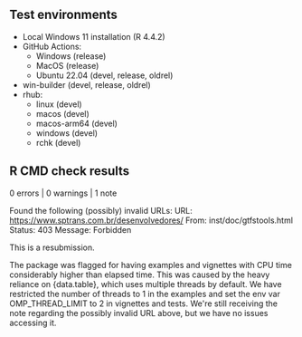 ## Test environments

- Local Windows 11 installation (R 4.4.2)
- GitHub Actions:
  - Windows (release)
  - MacOS (release)
  - Ubuntu 22.04 (devel, release, oldrel)
- win-builder (devel, release, oldrel)
- rhub:
  - linux (devel)
  - macos (devel)
  - macos-arm64 (devel)
  - windows (devel)
  - rchk (devel)

## R CMD check results

0 errors | 0 warnings | 1 note
  
  Found the following (possibly) invalid URLs:
    URL: https://www.sptrans.com.br/desenvolvedores/
      From: inst/doc/gtfstools.html
      Status: 403
      Message: Forbidden
      
This is a resubmission.

The package was flagged for having examples and vignettes with CPU time
considerably higher than elapsed time. This was caused by the heavy reliance on
{data.table}, which uses multiple threads by default. We have restricted the
number of threads to 1 in the examples and set the env var OMP_THREAD_LIMIT to 2
in vignettes and tests. We're still receiving the note regarding the possibly
invalid URL above, but we have no issues accessing it.
